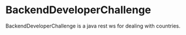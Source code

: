 # BackendDeveloperChallenge
BackendDeveloperChallenge is a java rest ws for dealing with countries.
